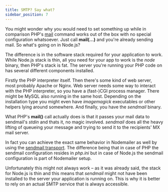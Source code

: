 ```yaml
---
title: SMTP? Say what?
sidebar_position: 7
---
```


You might wonder why you would need to set something up while in comparison PHP's [mail](http://php.net/manual/en/function.mail.php) command works out of the box with no special configuration whatsoever. Just call **mail(...)** and you're already sending mail. So what's going on in Node.js?

The difference is in the software stack required for your application to work. While Node.js stack is thin, all you need for your app to work is the *node* binary, then PHP's stack is fat. The server you're running your PHP code on has several different components installed.

Firstly the PHP interpreter itself. Then there's some kind of web server, most probably Apache or Nginx. Web server needs some way to interact with the PHP interpreter, so you have a (fast-)CGI process manager. There might be MySQL also running in the same host. Depending on the installation type you might even have *imagemagick* executables or other helpers lying around somewhere. And finally, you have the *sendmail* binary.

What PHP's **mail()** call actually does is that it passes your mail data to sendmail's *stdin* and thats it, no magic involved. *sendmail* does all the heavy lifting of queueing your message and trying to send it to the recipients' MX mail server.

In fact you can achieve the exact same behavior in Nodemailer as well by using the [sendmail transport](/transports/sendmail/). The difference being that in case of PHP the sendmail configuration resides in *php.ini* but in case of Node.js the sendmail configuration is part of Nodemailer setup.

Unfortunately this might not always work – as it was already said, the stack for Node.js is thin and this means that *sendmail* might not have been installed to the server your application is running on. This is why it is better to rely on an actual SMTP service that is always accessible.
